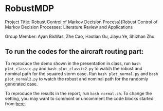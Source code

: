 # RobustMDP

Project Title: Robust Control of Markov Decision Process]{Robust Control of Markov Decision Processes: Literature Review and Applications

Group Member: Ayan BisWas, Zhe Cao, Haotian Gu, Jiayu Ye, Shizhan Zhu

## To run the codes for the aircraft routing part:

To reproduce the demo shown in the presentation in class, run ```bash plot_classic.py``` and ```bash plot_classic2.py``` to watch the robust and nominal path for the squared storm case. Run ```bash plot_normal.py``` and ```bash plot_normal2.py``` to watch the robust and nominal path for the randomly generated case.

To reproduce the results in the report, run ```bash normal.sh```. To change the setting, you may want to commont or uncomment the code blocks started from [here](https://github.com/zhusz2/RobustMDP/blob/master/nominal-mdp/robust_value_iteration.py#L235).
